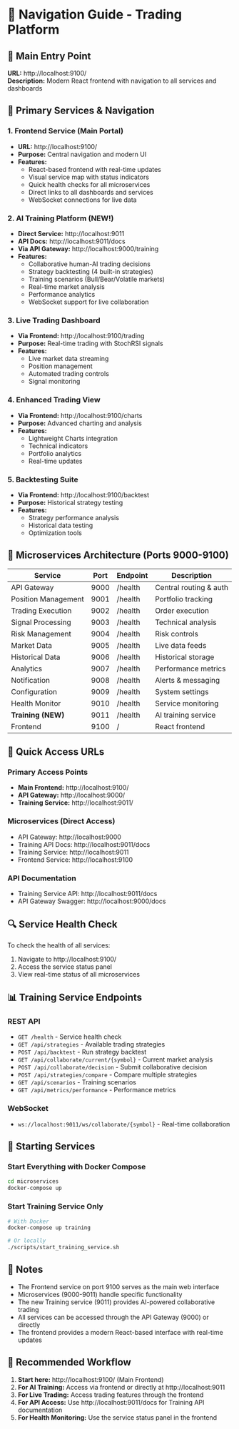 # 🧭 Navigation Guide - Trading Platform

## 📍 Main Entry Point

**URL:** http://localhost:9100/  
**Description:** Modern React frontend with navigation to all services and dashboards

## 🎯 Primary Services & Navigation

### 1. Frontend Service (Main Portal)
- **URL:** http://localhost:9100/
- **Purpose:** Central navigation and modern UI
- **Features:**
  - React-based frontend with real-time updates
  - Visual service map with status indicators
  - Quick health checks for all microservices
  - Direct links to all dashboards and services
  - WebSocket connections for live data

### 2. AI Training Platform (NEW!)
- **Direct Service:** http://localhost:9011
- **API Docs:** http://localhost:9011/docs
- **Via API Gateway:** http://localhost:9000/training
- **Features:**
  - Collaborative human-AI trading decisions
  - Strategy backtesting (4 built-in strategies)
  - Training scenarios (Bull/Bear/Volatile markets)
  - Real-time market analysis
  - Performance analytics
  - WebSocket support for live collaboration

### 3. Live Trading Dashboard
- **Via Frontend:** http://localhost:9100/trading
- **Purpose:** Real-time trading with StochRSI signals
- **Features:**
  - Live market data streaming
  - Position management
  - Automated trading controls
  - Signal monitoring

### 4. Enhanced Trading View
- **Via Frontend:** http://localhost:9100/charts
- **Purpose:** Advanced charting and analysis
- **Features:**
  - Lightweight Charts integration
  - Technical indicators
  - Portfolio analytics
  - Real-time updates

### 5. Backtesting Suite
- **Via Frontend:** http://localhost:9100/backtest
- **Purpose:** Historical strategy testing
- **Features:**
  - Strategy performance analysis
  - Historical data testing
  - Optimization tools

## 🔧 Microservices Architecture (Ports 9000-9100)

| Service | Port | Endpoint | Description |
|---------|------|----------|-------------|
| API Gateway | 9000 | /health | Central routing & auth |
| Position Management | 9001 | /health | Portfolio tracking |
| Trading Execution | 9002 | /health | Order execution |
| Signal Processing | 9003 | /health | Technical analysis |
| Risk Management | 9004 | /health | Risk controls |
| Market Data | 9005 | /health | Live data feeds |
| Historical Data | 9006 | /health | Historical storage |
| Analytics | 9007 | /health | Performance metrics |
| Notification | 9008 | /health | Alerts & messaging |
| Configuration | 9009 | /health | System settings |
| Health Monitor | 9010 | /health | Service monitoring |
| **Training (NEW)** | 9011 | /health | AI training service |
| Frontend | 9100 | / | React frontend |

## 🚀 Quick Access URLs

### Primary Access Points
- **Main Frontend:** http://localhost:9100/
- **API Gateway:** http://localhost:9000/
- **Training Service:** http://localhost:9011/

### Microservices (Direct Access)
- API Gateway: http://localhost:9000
- Training API Docs: http://localhost:9011/docs
- Training Service: http://localhost:9011
- Frontend Service: http://localhost:9100

### API Documentation
- Training Service API: http://localhost:9011/docs
- API Gateway Swagger: http://localhost:9000/docs

## 🔍 Service Health Check

To check the health of all services:
1. Navigate to http://localhost:9100/
2. Access the service status panel
3. View real-time status of all microservices

## 📊 Training Service Endpoints

### REST API
- `GET /health` - Service health check
- `GET /api/strategies` - Available trading strategies
- `POST /api/backtest` - Run strategy backtest
- `GET /api/collaborate/current/{symbol}` - Current market analysis
- `POST /api/collaborate/decision` - Submit collaborative decision
- `POST /api/strategies/compare` - Compare multiple strategies
- `GET /api/scenarios` - Training scenarios
- `GET /api/metrics/performance` - Performance metrics

### WebSocket
- `ws://localhost:9011/ws/collaborate/{symbol}` - Real-time collaboration

## 🔧 Starting Services

### Start Everything with Docker Compose
```bash
cd microservices
docker-compose up
```

### Start Training Service Only
```bash
# With Docker
docker-compose up training

# Or locally
./scripts/start_training_service.sh
```

## 📝 Notes

- The Frontend service on port 9100 serves as the main web interface
- Microservices (9000-9011) handle specific functionality
- The new Training service (9011) provides AI-powered collaborative trading
- All services can be accessed through the API Gateway (9000) or directly
- The frontend provides a modern React-based interface with real-time updates

## 🎯 Recommended Workflow

1. **Start here:** http://localhost:9100/ (Main Frontend)
2. **For AI Training:** Access via frontend or directly at http://localhost:9011
3. **For Live Trading:** Access trading features through the frontend
4. **For API Access:** Use http://localhost:9011/docs for Training API documentation
5. **For Health Monitoring:** Use the service status panel in the frontend
